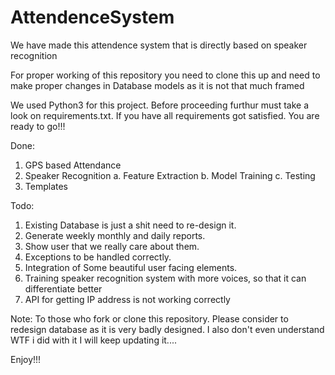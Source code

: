 # AttendenceSystem
We have made this attendence system that is directly based on speaker recognition

For proper working of this repository you need to clone this up and need to make proper changes in Database models as it is not that much framed

We used Python3 for this project.
Before proceeding furthur must take a look on requirements.txt.
If you have all requirements got satisfied. You are ready to go!!!


Done:
1. GPS based Attendance
2. Speaker Recognition 
  a. Feature Extraction
  b. Model Training
  c. Testing
3. Templates

Todo:
1. Existing Database is just a shit need to re-design it.
2. Generate weekly monthly and daily reports.
3. Show user that we really care about them.
4. Exceptions to be handled correctly.
5. Integration of Some beautiful user facing elements.
6. Training speaker recognition system with more voices, so that it can differentiate better
7. API for getting IP address is not working correctly


Note: To those who fork or clone this repository. Please consider to redesign database as it is very badly designed. I also don't even understand WTF i did with it
I will keep updating it....


Enjoy!!!


